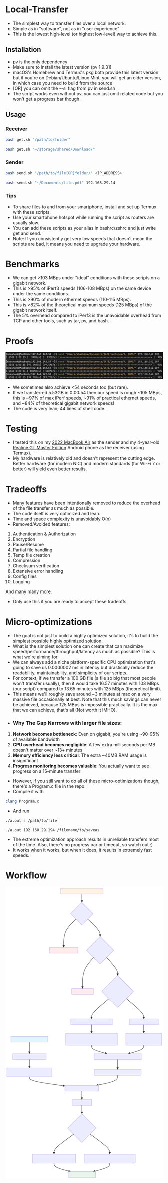 # Local-Transfer
- The simplest way to transfer files over a local network.
- Simple as in "software", not as in "user experience"
- This is the lowest high-level (or highest low-level) way to achieve this.

## Installation
- pv is the only dependency
- Make sure to install the latest version (pv 1.9.31)
- macOS's Homebrew and Termux's pkg both provide this latest version but if you're on Debian/Ubuntu/Linux Mint, you will get an older version, in which case you need to build from the source
- [OR] you can omit the --si flag from pv in send.sh
- The script works even without pv, you can just omit related code but you won't get a progress bar though.

## Usage

### Receiver
```bash
bash get.sh "/path/to/folder"
```
```bash
bash get.sh "~/storage/shared/Download/"
```

### Sender
```bash
bash send.sh "/path/to/file[OR]folder/" <IP_ADDRESS>
```
```bash
bash send.sh "~/Documents/file.pdf" 192.168.29.14
```

### Tips
- To share files to and from your smartphone, install and set up Termux with these scripts.
- Use your smartphone hotspot while running the script as routers are usually slow.
- You can add these scripts as your alias in bashrc/zshrc and just write get and send.
- Note: If you consistently get very low speeds that doesn't mean the scripts are bad, it means you need to upgrade your hardware.

# Benchmarks
- We can get >103 MBps under "ideal" conditions with these scripts on a gigabit network.
- This is >95% of iPerf3 speeds (106-108 MBps) on the same device under the same conditions.
- This is >90% of modern ethernet speeds (110-115 MBps).
- This is >82% of the theoretical maximum speeds (125 MBps) of the gigabit network itself.
- The 5% overhead compared to iPerf3 is the unavoidable overhead from TCP and other tools, such as tar, pv, and bash.

# Proofs
![](Proof.png)
- We sometimes also achieve <54 seconds too (but rare).
- If we transferred 5.53GB in 0:00:54 then our speed is rough ~105 MBps, this is ~97% of max iPerf speeds, ~91% of practical ethernet speeds, and ~84% of theoretical gigabit network speeds!
- The code is very lean; 44 lines of shell code.

# Testing
- I tested this on my [2022 MacBook Air](https://support.apple.com/en-in/111867) as the sender and my 4-year-old [Realme GT Master Edition](https://www.gsmarena.com/realme_gt_master-11001.php) Android phone as the receiver (using Termux).
- My hardware is relatively old and doesn't represent the cutting edge. Better hardware (for modern NIC) and modern standards (for Wi-Fi 7 or better) will yield even better results.

# Tradeoffs
- Many features have been intentionally removed to reduce the overhead of the file transfer as much as possible.
- The code itself is very optimized and lean.
- Time and space complexity is unavoidably O(n)
- Removed/Avoided features:

1. Authentication & Authorization
2. Encryption
3. Pause/Resume
4. Partial file handling
5. Temp file creation
6. Compression
7. Checksum verification
8. Extensive error handling
9. Config files
10. Logging

And many many more.

- Only use this if you are ready to accept these tradeoffs.

# Micro-optimizations
- The goal is not just to build a highly optimized solution, it's to build the simplest possible highly optimized solution.
- What is the simplest solution one can create that can maximize speed/performance/throughput/latency as much as possible? This is what we're aiming for.
- We can always add a niche platform-specific CPU optimization that's going to save us 0.0000002 ms in latency but drastically reduce the readability, maintainability, and simplicity of our scripts.
- For context, if we transfer a 100 GB file (a file so big that most people won't transfer usually), then it would take 
16.57 minutes with 103 MBps (our script) compared to 13.65 minutes with 125 MBps (theoretical limit).
- This means we'll roughly save around ~3 minutes at max on a very massive file occasionally at best. Note that this much savings can never be achieved, because 125 MBps is impossible practically. It is the max that we can achieve, that's all (Not worth it IMHO).
- ### Why The Gap Narrows with larger file sizes:

1. **Network becomes bottleneck**: Even on gigabit, you're using ~90-95% of available bandwidth
2. **CPU overhead becomes negligible**: A few extra milliseconds per MB doesn't matter over ~13+ minutes
3. **Memory efficiency less critical**: The extra ~40MB RAM usage is insignificant
4. **Progress monitoring becomes valuable**: You actually want to see progress on a 15-minute transfer
- However, if you still want to do all of these micro-optimizations though, there's a Program.c file in the repo.
- Compile it with
```bash
clang Program.c
```
- And run
```
./a.out s /path/to/file
```
```
./a.out 192.168.29.194 /filename/to/saveas
```
- The extreme optimization approach results in unreliable transfers most of the time. Also, there's no progress bar or timeout, so watch out :)
- It works when it works, but when it does, it results in extremely fast speeds.

# Workflow
![](Diagram.svg)
